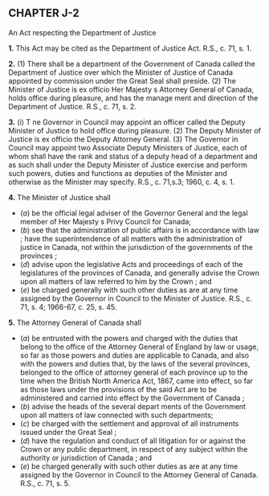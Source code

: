 
## CHAPTER J-2
An Act respecting the Department of Justice

**1.** This Act may be cited as the Department
of Justice Act. R.S., c. 71, s. 1.

**2.** (1) There shall be a department of the
Government of Canada called the Department
of Justice over which the Minister of Justice
of Canada appointed by commission under
the Great Seal shall preside.
(2) The Minister of Justice is ex officio Her
Majesty s Attorney General of Canada, holds
office during pleasure, and has the manage
ment and direction of the Department of
Justice. R.S., c. 71, s. 2.

**3.** (i) T ne Governor in Council may
appoint an officer called the Deputy Minister
of Justice to hold office during pleasure.
(2) The Deputy Minister of Justice is ex
officio the Deputy Attorney General.
(3) The Governor in Council may appoint
two Associate Deputy Ministers of Justice,
each of whom shall have the rank and status
of a deputy head of a department and as such
shall under the Deputy Minister of Justice
exercise and perform such powers, duties and
functions as deputies of the Minister and
otherwise as the Minister may specify. R.S.,
c. 71,s.3; 1960, c. 4, s. 1.

**4.** The Minister of Justice shall
  * (_a_) be the official legal adviser of the
Governor General and the legal member of
Her Majesty s Privy Council for Canada;
  * (_b_) see that the administration of public
affairs is in accordance with law ;
have the superintendence of all matters
with the administration of justice
in Canada, not within the jurisdiction of
the governments of the provinces ;
  * (_d_) advise upon the legislative Acts and
proceedings of each of the legislatures of
the provinces of Canada, and generally
advise the Crown upon all matters of law
referred to him by the Crown ; and
  * (_e_) be charged generally with such other
duties as are at any time assigned by the
Governor in Council to the Minister of
Justice. R.S., c. 71, s. 4; 1966-67, c. 25, s. 45.

**5.** The Attorney General of Canada shall
  * (_a_) be entrusted with the powers and
charged with the duties that belong to the
office of the Attorney General of England
by law or usage, so far as those powers and
duties are applicable to Canada, and also
with the powers and duties that, by the
laws of the several provinces, belonged to
the office of attorney general of each
province up to the time when the British
North America Act, 1867, came into effect,
so far as those laws under the provisions of
the said Act are to be administered and
carried into effect by the Government of
Canada ;
  * (_b_) advise the heads of the several depart
ments of the Government upon all matters
of law connected with such departments;
  * (_c_) be charged with the settlement and
approval of all instruments issued under
the Great Seal ;
  * (_d_) have the regulation and conduct of all
litigation for or against the Crown or any
public department, in respect of any subject
within the authority or jurisdiction of
Canada ; and
  * (_e_) be charged generally with such other
duties as are at any time assigned by the
Governor in Council to the Attorney
General of Canada. R.S., c. 71, s. 5.
